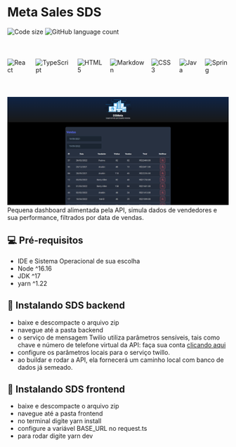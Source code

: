 # Meta Sales SDS

![Code size](https://img.shields.io/github/languages/code-size/Moreira-Edu/SDS?style=plastic)
![GitHub language count](https://img.shields.io/github/languages/count/Moreira-Edu/SDS?style=plastic)

#

<div style="display: flex; gap: 1rem;">

![React](https://img.shields.io/badge/react-%2320232a.svg?style=for-the-badge&logo=react&logoColor=%2361DAFB)

![TypeScript](https://img.shields.io/badge/typescript-%23007ACC.svg?style=for-the-badge&logo=typescript&logoColor=white)

![HTML5](https://img.shields.io/badge/html5-%23E34F26.svg?style=for-the-badge&logo=html5&logoColor=white)

![Markdown](https://img.shields.io/badge/markdown-%23000000.svg?style=for-the-badge&logo=markdown&logoColor=white)

![CSS3](https://img.shields.io/badge/css3-%231572B6.svg?style=for-the-badge&logo=css3&logoColor=white)

![Java](https://img.shields.io/badge/java-%23ED8B00.svg?style=for-the-badge&logo=java&logoColor=white)

![Spring](https://img.shields.io/badge/spring-%236DB33F.svg?style=for-the-badge&logo=spring&logoColor=white)

</div>

#

![example image](frontend/public/example.PNG)
Pequena dashboard alimentada pela API, simula dados de vendedores e sua performance, filtrados por data de vendas.

## 💻 Pré-requisitos

- IDE e Sistema Operacional de sua escolha
- Node ^16.16
- JDK ^17
- yarn ^1.22

## 🚀 Instalando SDS backend

- baixe e descompacte o arquivo zip
- navegue até a pasta backend
- o serviço de mensagem Twilio utiliza parâmetros sensíveis, tais como chave e número de telefone virtual da API: faça sua conta [clicando aqui](https://www.twilio.com/pt-br/docs/sms)
- configure os parâmetros locais para o serviço twillo.
- ao buildar e rodar a API, ela fornecerá um caminho local com banco de dados já semeado.

## 🚀 Instalando SDS frontend

- baixe e descompacte o arquivo zip
- navegue até a pasta frontend
- no terminal digite yarn install
- configure a variável BASE_URL no request.ts
- para rodar digite yarn dev
